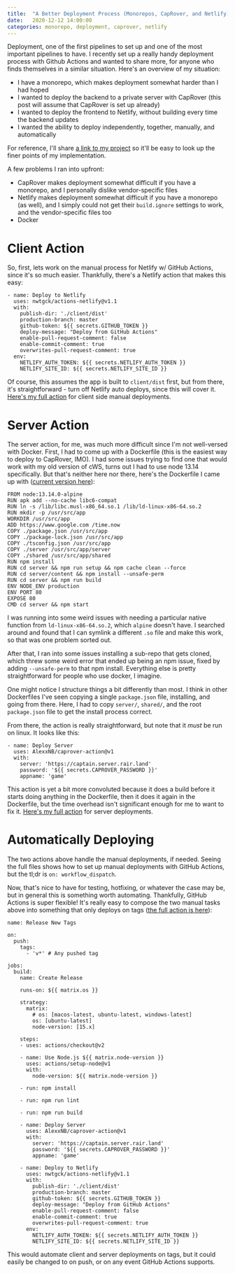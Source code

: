 ```yaml
---
title:  "A Better Deployment Process (Monorepos, CapRover, and Netlify)"
date:   2020-12-12 14:00:00
categories: monorepo, deployment, caprover, netlify
---
```


Deployment, one of the first pipelines to set up and one of the most important pipelines to have. I recently set up a really handy deployment process with Github Actions and wanted to share more, for anyone who finds themselves in a similar situation. Here's an overview of my situation:



- I have a monorepo, which makes deployment somewhat harder than I had hoped
- I wanted to deploy the backend to a private server with CapRover (this post will assume that CapRover is set up already)
- I wanted to deploy the frontend to Netlify, without building every time the backend updates
- I wanted the ability to deploy independently, together, manually, and automatically

For reference, I'll share [a link to my project](https://github.com/LandOfTheRair/LandOfTheRair) so it'll be easy to look up the finer points of my implementation.

A few problems I ran into upfront:

- CapRover makes deployment somewhat difficult if you have a monorepo, and I personally dislike vendor-specific files
- Netlify makes deployment somewhat difficult if you have a monorepo (as well), and I simply could not get their `build.ignore` settings to work, and the vendor-specific files too
- Docker

# Client Action

So, first, lets work on the manual process for Netlify w/ GitHub Actions, since it's so much easier. Thankfully, there's a Netlify action that makes this easy:

```
- name: Deploy to Netlify
  uses: nwtgck/actions-netlify@v1.1
  with:
    publish-dir: './client/dist'
    production-branch: master
    github-token: ${{ secrets.GITHUB_TOKEN }}
    deploy-message: "Deploy from GitHub Actions"
    enable-pull-request-comment: false
    enable-commit-comment: true
    overwrites-pull-request-comment: true
  env:
    NETLIFY_AUTH_TOKEN: ${{ secrets.NETLIFY_AUTH_TOKEN }}
    NETLIFY_SITE_ID: ${{ secrets.NETLIFY_SITE_ID }}
```

Of course, this assumes the app is built to `client/dist` first, but from there, it's straightforward - turn off Netlify auto deploys, since this will cover it.  [Here's my full action](https://github.com/LandOfTheRair/LandOfTheRair/blob/master/.github/workflows/manual-deploy-client.yml) for client side manual deployments.

# Server Action

The server action, for me, was much more difficult since I'm not well-versed with Docker. First, I had to come up with a Dockerfile (this is the easiest way to deploy to CapRover, IMO). I had some issues trying to find one that would work with my old version of cWS, turns out I had to use node 13.14 specifically. But that's neither here nor there, here's the Dockerfile I came up with ([current version here](https://github.com/LandOfTheRair/LandOfTheRair/blob/master/Dockerfile)):

```
FROM node:13.14.0-alpine
RUN apk add --no-cache libc6-compat
RUN ln -s /lib/libc.musl-x86_64.so.1 /lib/ld-linux-x86-64.so.2
RUN mkdir -p /usr/src/app
WORKDIR /usr/src/app
ADD https://www.google.com /time.now
COPY ./package.json /usr/src/app
COPY ./package-lock.json /usr/src/app
COPY ./tsconfig.json /usr/src/app
COPY ./server /usr/src/app/server
COPY ./shared /usr/src/app/shared
RUN npm install
RUN cd server && npm run setup && npm cache clean --force
RUN cd server/content && npm install --unsafe-perm
RUN cd server && npm run build
ENV NODE_ENV production
ENV PORT 80
EXPOSE 80
CMD cd server && npm start
```

I was running into some weird issues with needing a particular native function from `ld-linux-x86-64.so.2`, which `alpine` doesn't have. I searched around and found that I can symlink a different `.so` file and make this work, so that was one problem sorted out.

After that, I ran into some issues installing a sub-repo that gets cloned, which threw some weird error that ended up being an npm issue, fixed by adding `--unsafe-perm` to that npm install. Everything else is pretty straightforward for people who use docker, I imagine. 

One might notice I structure things a bit differently than most. I think in other Dockerfiles I've seen copying a single `package.json` file, installing, and going from there. Here, I had to copy `server/`, `shared/`, and the root `package.json` file to get the install process correct.

From there, the action is really straightforward, but note that it _must_ be run on linux. It looks like this:

```
- name: Deploy Server
  uses: AlexxNB/caprover-action@v1
  with:
    server: 'https://captain.server.rair.land'
    password: '${{ secrets.CAPROVER_PASSWORD }}'
    appname: 'game'
```

This action is yet a bit more convoluted because it does a build before it starts doing anything in the Dockerfile, then it does it again in the Dockerfile, but the time overhead isn't significant enough for me to want to fix it. [Here's my full action](https://github.com/LandOfTheRair/LandOfTheRair/blob/master/.github/workflows/manual-deploy-server.yml) for server deployments.

# Automatically Deploying

The two actions above handle the manual deployments, if needed. Seeing the full files shows how to set up manual deployments with GitHub Actions, but the tl;dr is `on: workflow_dispatch`.

Now, that's nice to have for testing, hotfixing, or whatever the case may be, but in general this is something worth automating. Thankfully, GitHub Actions is super flexible! It's really easy to compose the two manual tasks above into something that only deploys on tags ([the full action is here](https://github.com/LandOfTheRair/LandOfTheRair/blob/master/.github/workflows/release-tags.yml)):

```
name: Release New Tags

on:
  push:
    tags:
      - 'v*' # Any pushed tag

jobs:
  build:
    name: Create Release

    runs-on: ${{ matrix.os }}

    strategy:
      matrix:
        # os: [macos-latest, ubuntu-latest, windows-latest]
        os: [ubuntu-latest]
        node-version: [15.x]

    steps:
    - uses: actions/checkout@v2
    
    - name: Use Node.js ${{ matrix.node-version }}
      uses: actions/setup-node@v1
      with:
        node-version: ${{ matrix.node-version }}
    
    - run: npm install

    - run: npm run lint
      
    - run: npm run build

    - name: Deploy Server
      uses: AlexxNB/caprover-action@v1
      with:
        server: 'https://captain.server.rair.land'
        password: '${{ secrets.CAPROVER_PASSWORD }}'
        appname: 'game'

    - name: Deploy to Netlify
      uses: nwtgck/actions-netlify@v1.1
      with:
        publish-dir: './client/dist'
        production-branch: master
        github-token: ${{ secrets.GITHUB_TOKEN }}
        deploy-message: "Deploy from GitHub Actions"
        enable-pull-request-comment: false
        enable-commit-comment: true
        overwrites-pull-request-comment: true
      env:
        NETLIFY_AUTH_TOKEN: ${{ secrets.NETLIFY_AUTH_TOKEN }}
        NETLIFY_SITE_ID: ${{ secrets.NETLIFY_SITE_ID }}
```

This would automate client and server deployments on tags, but it could easily be changed to on push, or on any event GitHub Actions supports.
